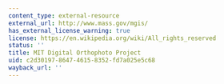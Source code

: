 ```yaml
---
content_type: external-resource
external_url: http://www.mass.gov/mgis/
has_external_license_warning: true
license: https://en.wikipedia.org/wiki/All_rights_reserved
status: ''
title: MIT Digital Orthophoto Project
uid: c2d30197-8647-4615-8352-fd7a025e5c68
wayback_url: ''
---
```

